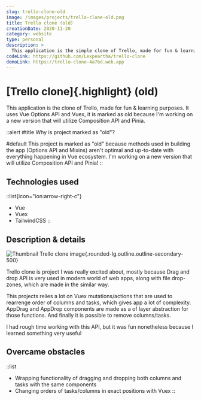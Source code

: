 ```yaml
---
slug: trello-clone-old
image: /images/projects/trello-clone-old.png
title: Trello clone (old)
creationDate: 2020-11-20
category: website
type: personal
description: >
  This application is the simple clone of Trello, made for fun & learning purposes. It uses drag and drop browser's API and Vuex store for mutating state and managing advanced re-ordering functionalities of columns and tasks.
codeLink: https://github.com/Lexpeartha/trello-clone
demoLink: https://trello-clone-4a7bd.web.app
---
```


# [Trello clone]{.highlight} (old)

This application is the clone of Trello, made for fun & learning purposes. It uses Vue Options API and Vuex, it is marked as old because I'm working on a new version that will utilize Composition API and Pinia.

::alert
#title
Why is project marked as "old"?

#default
This project is marked as "old" because methods used in building the app (Options API and Mixins) aren't optimal and up-to-date with everything happening in Vue ecosystem. I'm working on a new version that will utilize Composition API and Pinia!
::


## Technologies used

::list{icon="ion:arrow-right-c"}
- Vue
- Vuex
- TailwindCSS
::

## Description & details

![Thumbnail Trello clone image](/images/projects/trello-clone-old.png){.rounded-lg.outline.outline-secondary-500}

Trello clone is project I was really excited about, mostly because Drag and drop API is very used in modern world of web apps, along with file drop-zones, which are made in the similar way.

This projects relies a lot on Vuex mutations/actions that are used to rearrenge order of columns and tasks, which gives app a lot of complexity. AppDrag and AppDrop components are made as a of layer abstraction for those functions. And finally it is possible to remove columns/tasks.

I had rough time working with this API, but it was fun nonetheless because I learned something very useful

## Overcame obstacles

::list
- Wrapping functionality of dragging and dropping both columns and tasks with the same components
- Changing orders of tasks/columns in exact positions with Vuex
::